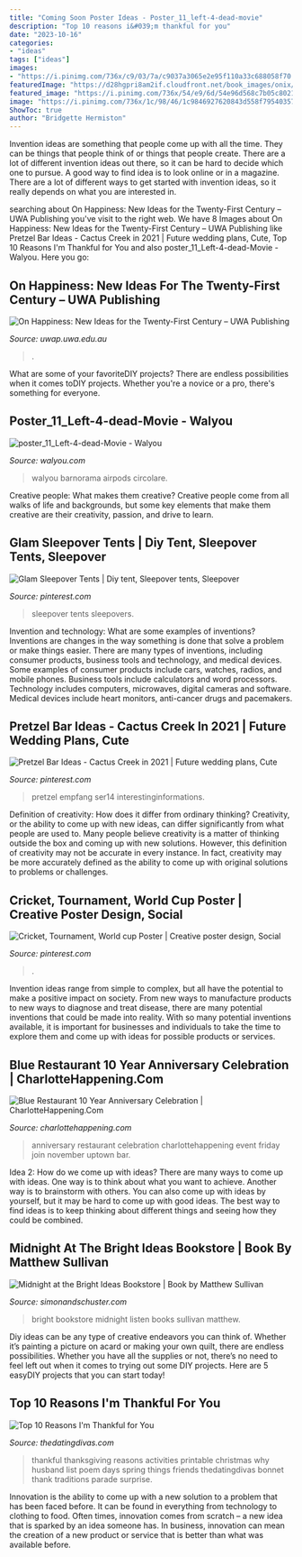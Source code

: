 ```yaml
---
title: "Coming Soon Poster Ideas - Poster_11_left-4-dead-movie"
description: "Top 10 reasons i&#039;m thankful for you"
date: "2023-10-16"
categories:
- "ideas"
tags: ["ideas"]
images:
- "https://i.pinimg.com/736x/c9/03/7a/c9037a3065e2e95f110a33c688058f70.jpg"
featuredImage: "https://d28hgpri8am2if.cloudfront.net/book_images/onix/cvr9781501116841/midnight-at-the-bright-ideas-bookstore-9781501116841_hr.jpg"
featured_image: "https://i.pinimg.com/736x/54/e9/6d/54e96d568c7b05c8021914ab3c980bb0.jpg"
image: "https://i.pinimg.com/736x/1c/98/46/1c9846927620843d558f795403571476.jpg"
ShowToc: true
author: "Bridgette Hermiston"
---
```



Invention ideas are something that people come up with all the time. They can be things that people think of or things that people create. There are a lot of different invention ideas out there, so it can be hard to decide which one to pursue. A good way to find idea is to look online or in a magazine. There are a lot of different ways to get started with invention ideas, so it really depends on what you are interested in.

	

		
searching about On Happiness: New Ideas for the Twenty-First Century – UWA Publishing you've visit to the right web. We have 8 Images about On Happiness: New Ideas for the Twenty-First Century – UWA Publishing like Pretzel Bar Ideas - Cactus Creek in 2021 | Future wedding plans, Cute, Top 10 Reasons I&#039;m Thankful for You and also poster_11_Left-4-dead-Movie - Walyou. Here you go:
		
    
## On Happiness: New Ideas For The Twenty-First Century – UWA Publishing

<img loading=lazy src="https://cdn.shopify.com/s/files/1/0542/4573/files/On_Happiness_Cover2.jpg?5563001210984512536" onerror="this.onerror=null;this.src='https://tse1.mm.bing.net/th?id=OIP.BcqUFt8Pzw-WoKn2Dq87aQHaLD&amp;pid=15.1';" alt="On Happiness: New Ideas for the Twenty-First Century – UWA Publishing">

_Source: uwap.uwa.edu.au_

>. 

	

What are some of your favoriteDIY projects?
There are endless possibilities when it comes toDIY projects. Whether you're a novice or a pro, there's something for everyone.

    
## Poster_11_Left-4-dead-Movie - Walyou

<img loading=lazy src="https://walyou.com/wp-content/uploads/2012/08/poster_11_Left-4-dead-Movie.jpg" onerror="this.onerror=null;this.src='https://tse3.mm.bing.net/th?id=OIP.-08RiQT83CpQE5upv42wugHaJ3&amp;pid=15.1';" alt="poster_11_Left-4-dead-Movie - Walyou">

_Source: walyou.com_

>walyou barnorama airpods circolare. 

	

Creative people: What makes them creative?
Creative people come from all walks of life and backgrounds, but some key elements that make them creative are their creativity, passion, and drive to learn.

    
## Glam Sleepover Tents | Diy Tent, Sleepover Tents, Sleepover

<img loading=lazy src="https://i.pinimg.com/736x/c9/03/7a/c9037a3065e2e95f110a33c688058f70.jpg" onerror="this.onerror=null;this.src='https://tse4.mm.bing.net/th?id=OIP.9UihzsQP10r9VW2f_2haOgHaJ3&amp;pid=15.1';" alt="Glam Sleepover Tents | Diy tent, Sleepover tents, Sleepover">

_Source: pinterest.com_

>sleepover tents sleepovers. 

	

Invention and technology: What are some examples of inventions?
Inventions are changes in the way something is done that solve a problem or make things easier. There are many types of inventions, including consumer products, business tools and technology, and medical devices. Some examples of consumer products include cars, watches, radios, and mobile phones. Business tools include calculators and word processors. Technology includes computers, microwaves, digital cameras and software. Medical devices include heart monitors, anti-cancer drugs and pacemakers.

    
## Pretzel Bar Ideas - Cactus Creek In 2021 | Future Wedding Plans, Cute

<img loading=lazy src="https://i.pinimg.com/736x/1c/98/46/1c9846927620843d558f795403571476.jpg" onerror="this.onerror=null;this.src='https://tse4.mm.bing.net/th?id=OIP.2pQmROcz4lx0rh5DSdgPjwHaJ4&amp;pid=15.1';" alt="Pretzel Bar Ideas - Cactus Creek in 2021 | Future wedding plans, Cute">

_Source: pinterest.com_

>pretzel empfang ser14 interestinginformations. 

	

Definition of creativity: How does it differ from ordinary thinking?
Creativity, or the ability to come up with new ideas, can differ significantly from what people are used to. Many people believe creativity is a matter of thinking outside the box and coming up with new solutions. However, this definition of creativity may not be accurate in every instance. In fact, creativity may be more accurately defined as the ability to come up with original solutions to problems or challenges.

    
## Cricket, Tournament, World Cup Poster | Creative Poster Design, Social

<img loading=lazy src="https://i.pinimg.com/736x/54/e9/6d/54e96d568c7b05c8021914ab3c980bb0.jpg" onerror="this.onerror=null;this.src='https://tse1.mm.bing.net/th?id=OIP.Oi75Nwntjt52MBo2RKri9QAAAA&amp;pid=15.1';" alt="Cricket, Tournament, World cup Poster | Creative poster design, Social">

_Source: pinterest.com_

>. 

	

Invention ideas range from simple to complex, but all have the potential to make a positive impact on society. From new ways to manufacture products to new ways to diagnose and treat disease, there are many potential inventions that could be made into reality. With so many potential inventions available, it is important for businesses and individuals to take the time to explore them and come up with ideas for possible products or services.

    
## Blue Restaurant 10 Year Anniversary Celebration | CharlotteHappening.Com

<img loading=lazy src="http://www.charlottehappening.com/wp-content/uploads/2013/11/Blue-Restaurant-10-Year-Anniversary-Celebration.jpg" onerror="this.onerror=null;this.src='https://tse2.mm.bing.net/th?id=OIP.cmyxmFGSQBQ0l1qEarHhYAHaLH&amp;pid=15.1';" alt="Blue Restaurant 10 Year Anniversary Celebration | CharlotteHappening.Com">

_Source: charlottehappening.com_

>anniversary restaurant celebration charlottehappening event friday join november uptown bar. 

	

Idea 2: How do we come up with ideas?
There are many ways to come up with ideas. One way is to think about what you want to achieve. Another way is to brainstorm with others. You can also come up with ideas by yourself, but it may be hard to come up with good ideas. The best way to find ideas is to keep thinking about different things and seeing how they could be combined.

    
## Midnight At The Bright Ideas Bookstore | Book By Matthew Sullivan

<img loading=lazy src="https://d28hgpri8am2if.cloudfront.net/book_images/onix/cvr9781501116841/midnight-at-the-bright-ideas-bookstore-9781501116841_hr.jpg" onerror="this.onerror=null;this.src='https://tse2.mm.bing.net/th?id=OIP.s3EG-EPiT8sKU-WsUJ0TzAHaLL&amp;pid=15.1';" alt="Midnight at the Bright Ideas Bookstore | Book by Matthew Sullivan">

_Source: simonandschuster.com_

>bright bookstore midnight listen books sullivan matthew. 

	

Diy ideas can be any type of creative endeavors you can think of. Whether it’s painting a picture on acard or making your own quilt, there are endless possibilities. Whether you have all the supplies or not, there’s no need to feel left out when it comes to trying out some DIY projects. Here are 5 easyDIY projects that you can start today!

    
## Top 10 Reasons I&#039;m Thankful For You

<img loading=lazy src="http://cf.thedatingdivas.com/wp-content/uploads/2013/09/Julie-LOTR-Thankful-Pinterest.jpg" onerror="this.onerror=null;this.src='https://tse1.mm.bing.net/th?id=OIP.WIcAgGaD_jcQJOHVF3LkJgHaLH&amp;pid=15.1';" alt="Top 10 Reasons I&#039;m Thankful for You">

_Source: thedatingdivas.com_

>thankful thanksgiving reasons activities printable christmas why husband list poem days spring things friends thedatingdivas bonnet thank traditions parade surprise. 

	

Innovation is the ability to come up with a new solution to a problem that has been faced before. It can be found in everything from technology to clothing to food. Often times, innovation comes from scratch – a new idea that is sparked by an idea someone has. In business, innovation can mean the creation of a new product or service that is better than what was available before.

